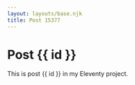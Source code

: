 ```yaml
---
layout: layouts/base.njk
title: Post 15377
---
```


# Post {{ id }}

This is post {{ id }} in my Eleventy project.

